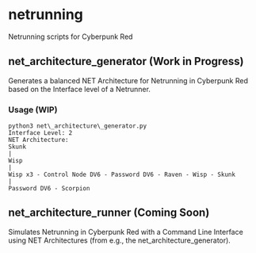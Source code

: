 # netrunning
Netrunning scripts for Cyberpunk Red

## net\_architecture\_generator (Work in Progress)
Generates a balanced NET Architecture for Netrunning in Cyberpunk Red based on the Interface level of a Netrunner.

### Usage (WIP)
```
python3 net\_architecture\_generator.py
Interface Level: 2
NET Architecture:
Skunk 
|
Wisp 
|
Wisp x3 - Control Node DV6 - Password DV6 - Raven - Wisp - Skunk 
|
Password DV6 - Scorpion 
```

## net\_architecture\_runner (Coming Soon)
Simulates Netrunning in Cyberpunk Red with a Command Line Interface using NET Architectures (from e.g., the net\_architecture\_generator).

